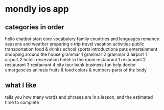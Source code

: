 # mondly ios app

## categories in order
hello
chatbot
start
core vocabulary
family
countries and languages
romance
seasons and weather
preparing a trip
travel
vacation activities
public transportation
food & drinks
school
sports
introductions
pets
entertainment
shopping
around the house
grammar 1
grammar 2
grammar 3
airport 1
airport 2
hotel: reservation
hotel: in the room
restaurant 1
restaurant 2
restaurant 3
restaurant 4
city tour
bank
business
fun
help
doctor
emergencies
animals
fruits & food
colors & numbers
parts of the body

## what I like
tells you how many words and phrases are in a lesson, and the estimated time to complete

